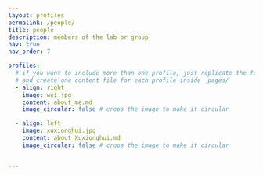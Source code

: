 ```yaml
---
layout: profiles
permalink: /people/
title: people
description: members of the lab or group
nav: true
nav_order: 7

profiles:
  # if you want to include more than one profile, just replicate the following block
  # and create one content file for each profile inside _pages/
  - align: right
    image: wei.jpg
    content: about_me.md
    image_circular: false # crops the image to make it circular

  - align: left
    image: xuxionghui.jpg
    content: about_Xuxionghui.md
    image_circular: false # crops the image to make it circular


---
```

